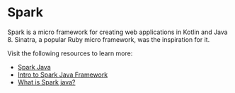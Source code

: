 # Spark

Spark is a micro framework for creating web applications in Kotlin and Java 8. Sinatra, a popular Ruby micro framework, was the inspiration for it.

Visit the following resources to learn more:

- [Spark Java](https://sparkjava.com/)
- [Intro to Spark Java Framework](https://www.baeldung.com/spark-framework-rest-api)
- [What is Spark java?](https://www.javatpoint.com/spark-java)
